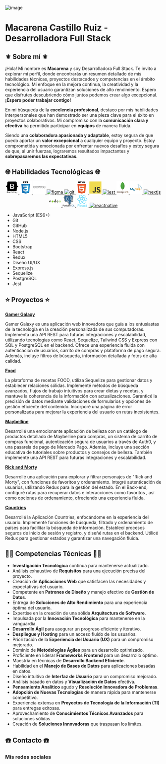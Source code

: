 
![image](https://github.com/Age-NteK/Age-NteK/assets/107895191/fe5f7fc7-5392-433d-85fa-46479a4a30b9)

# **Macarena Castillo Ruiz - Desarrolladora Full Stack**

## **⚜️ Sobre mí ⚜️**

¡Hola! Mi nombre es **Macarena** y soy Desarrolladora Full Stack. Te invito a explorar mi perfil, donde encontrarás un resumen detallado de mis habilidades técnicas, proyectos destacados y competencias en el ámbito tecnológico. Mi enfoque en la mejora continua, la creatividad y la experiencia del usuario garantizan soluciones de alto rendimiento. Espero que disfrutes descubriendo cómo juntos podemos crear algo excepcional. **¡Espero poder trabajar contigo!**

En mi búsqueda de la **excelencia profesional**, destaco por mis habilidades interpersonales que han demostrado ser una pieza clave para el éxito en proyectos colaborativos. Mi compromiso con la **comunicación clara y efectiva** ha permitido participar en **equipos** de manera fluida. 

Siendo una **colaboradora apasionada y adaptable**, estoy segura de que puedo aportar un **valor excepcional** a cualquier equipo y proyecto. Estoy comprometida y emocionada por enfrentar nuevos desafíos y estoy segura de que, al unir fuerzas, lograremos resultados impactantes y **sobrepasaremos las expectativas**. 

## **🌐 Habilidades Tecnológicas 🌐**

<p align="center" style="text-align: center;">
    <a href="https://getbootstrap.com" target="_blank" rel="noreferrer">
        <img src="https://raw.githubusercontent.com/devicons/devicon/master/icons/bootstrap/bootstrap-plain-wordmark.svg" alt="bootstrap" width="40" height="40"/>
    </a>
    <a href="https://www.w3schools.com/css/" target="_blank" rel="noreferrer">
        <img src="https://raw.githubusercontent.com/devicons/devicon/master/icons/css3/css3-original-wordmark.svg" alt="css3" width="40" height="40"/>
    </a>
    <a href="https://expressjs.com" target="_blank" rel="noreferrer">
        <img src="https://raw.githubusercontent.com/devicons/devicon/master/icons/express/express-original-wordmark.svg" alt="express" width="40" height="40"/>
    </a>
    <a href="https://www.figma.com/" target="_blank" rel="noreferrer">
        <img src="https://www.vectorlogo.zone/logos/figma/figma-icon.svg" alt="figma" width="40" height="40"/>
    </a>
    <a href="https://git-scm.com/" target="_blank" rel="noreferrer">
        <img src="https://www.vectorlogo.zone/logos/git-scm/git-scm-icon.svg" alt="git" width="40" height="40"/>
    </a>
    <a href="https://www.w3.org/html/" target="_blank" rel="noreferrer">
        <img src="https://raw.githubusercontent.com/devicons/devicon/master/icons/html5/html5-original-wordmark.svg" alt="html5" width="40" height="40"/>
    </a>
    <a href="https://developer.mozilla.org/en-US/docs/Web/JavaScript" target="_blank" rel="noreferrer">
        <img src="https://raw.githubusercontent.com/devicons/devicon/master/icons/javascript/javascript-original.svg" alt="javascript" width="40" height="40"/>
    </a>
    <a href="https://jestjs.io" target="_blank" rel="noreferrer">
        <img src="https://www.vectorlogo.zone/logos/jestjsio/jestjsio-icon.svg" alt="jest" width="40" height="40"/>
    </a>
    <a href="https://www.mongodb.com/" target="_blank" rel="noreferrer">
        <img src="https://raw.githubusercontent.com/devicons/devicon/master/icons/mongodb/mongodb-original-wordmark.svg" alt="mongodb" width="40" height="40"/>
    </a>
    <a href="https://www.mysql.com/" target="_blank" rel="noreferrer">
        <img src="https://raw.githubusercontent.com/devicons/devicon/master/icons/mysql/mysql-original-wordmark.svg" alt="mysql" width="40" height="40"/>
    </a>
    <a href="https://nextjs.org/" target="_blank" rel="noreferrer">
        <img src="https://cdn.worldvectorlogo.com/logos/nextjs-2.svg" alt="nextjs" width="40" height="40"/>
    </a>
    <a href="https://nodejs.org" target="_blank" rel="noreferrer">
        <img src="https://raw.githubusercontent.com/devicons/devicon/master/icons/nodejs/nodejs-original-wordmark.svg" alt="nodejs" width="40" height="40"/>
    </a>
    <a href="https://www.postgresql.org" target="_blank" rel="noreferrer">
        <img src="https://raw.githubusercontent.com/devicons/devicon/master/icons/postgresql/postgresql-original-wordmark.svg" alt="postgresql" width="40" height="40"/>
    </a>
    <a href="https://reactjs.org/" target="_blank" rel="noreferrer">
        <img src="https://raw.githubusercontent.com/devicons/devicon/master/icons/react/react-original-wordmark.svg" alt="react" width="40" height="40"/>
    </a>
    <a href="https://reactnative.dev/" target="_blank" rel="noreferrer">
        <img src="https://reactnative.dev/img/header_logo.svg" alt="reactnative" width="40" height="40"/>
    </a>
</p>

- JavaScript (ES6+)
- Git
- GitHub
- Node.js
- HTML5
- CSS
- Bootstrap
- React
- Redux
- Diseño UI/UX
- Express.js
- Sequelize
- PostgreSQL
- Jest

## **⭐ Proyectos ⭐**

**[Gamer Galaxy](https://github.com/Age-NteK/GAMER-GALAXY.git)**

Gamer Galaxy es una aplicación web innovadora que guía a los entusiastas de la tecnología en la creación personalizada de sus computadoras. Implementa una API REST para futuras integraciones y escalabilidad, utilizando tecnologías como React, Sequelize, Tailwind CSS y Express con SQL y PostgreSQL en el backend. Ofrece una experiencia fluida con autenticación de usuarios, carrito de compras y plataforma de pago segura. Además, incluye filtros de búsqueda, información detallada y fotos de alta calidad. 

**[Food](https://github.com/Age-NteK/FOOD.git)**

La plataforma de recetas FOOD, utiliza Sequelize para gestionar datos y establecer relaciones sólidas. Implementé métodos de búsqueda avanzados, flujos de trabajo intuitivos para crear dietas y recetas, y mantuve la coherencia de la información con actualizaciones. Garanticé la precisión de datos mediante validaciones de formularios y opciones de gestión eficiente del contenido. Incorporé una página de error personalizada para mejorar la experiencia del usuario en rutas inexistentes. 


**[Maybelline](https://github.com/Age-NteK/MAYBELLYNE.git)**

Desarrollé una emocionante aplicación de belleza con un catálogo de productos detallado de Maybelline para compras, un sistema de carrito de compras funcional, autenticación segura de usuarios a través de Auth0, y una pasarela de pago de Mercado Pago. Además, incluye una sección educativa de tutoriales sobre productos y consejos de belleza. También implementé una API REST para futuras integraciones y escalabilidad. 


**[Rick and Morty](https://github.com/Age-NteK/RickAndMorty.git)**

Desarrollé una aplicación para explorar y filtrar personajes de "Rick and Morty", con funciones de favoritos y ordenamiento. Integré autenticación de usuarios, utilizando Redux para la gestión del estado. En el Back-end, configuré rutas para recuperar datos e interacciones como favoritos , así como opciones de ordenamiento, ofreciendo una experiencia fluida. 

**[Countries](https://github.com/Age-NteK/PI-COUNTRIES.git)**

Desarrollé la Aplicación Countries, enfocándome en la experiencia del usuario. Implementé funciones de búsqueda, filtrado y ordenamiento de países para facilitar la búsqueda de información. Establecí procesos seguros de inicio de sesión y registro, y diseñé rutas en el backend. Utilicé Redux para gestionar estados y garantizar una navegación fluida. 

## **👩‍💻 Competencias Técnicas 👩‍💻**

- **Investigación Tecnológica** continua para mantenerse actualizado.
- Análisis exhaustivo de **Requisitos** para una ejecución precisa del proyecto.
- Creación de **Aplicaciones Web** que satisfacen las necesidades y expectativas del usuario.
- Competente en **Patrones de Diseño** y manejo efectivo de **Gestión de Datos**.
- Entrega de **Soluciones de Alto Rendimiento** para una experiencia óptima del usuario.
- Expertise en la creación de una sólida **Arquitectura de Software**.
- Impulsada por la **Innovación Tecnológica** para mantenerse en la vanguardia.
- **Desarrollo Ágil** para asegurar un progreso eficiente y iterativo.
- **Despliegue y Hosting** para un acceso fluido de los usuarios.
- Priorización de la **Experiencia del Usuario (UX)** para un compromiso mejorado.
- Dominio de **Metodologías Ágiles** para un desarrollo optimizado.
- Proficiente en liderar **Frameworks Frontend** para un desarrollo óptimo.
- Maestría en técnicas de **Desarrollo Backend Eficiente**.
- Habilidad en el **Manejo de Bases de Datos** para aplicaciones basadas en datos.
- Diseño intuitivo de **Interfaz de Usuario** para un compromiso mejorado.
- Análisis basado en datos y **Visualización de Datos** efectiva.
- **Pensamiento Analítico** agudo y **Resolución Innovadora de Problemas**.
- **Adopción de Nuevas Tecnologías** de manera rápida para mantenerse competitivo.
- Experiencia extensa en **Proyectos de Tecnología de la Información (TI)** para entregas exitosas.
- Aprovechamiento de **Conocimientos Técnicos Avanzados** para soluciones sólidas.
- Creación de **Soluciones Innovadoras** que traspasan los límites.

## ☎️ Contacto ☎️

### Mis redes sociales

<div style="display: flex; flex-direction: column; align-items: center; justify-content: center; height: 100vh; width: 100%; text-align: center;">
  <a href="https://www.linkedin.com/in/macarena-sneider-48b4a2294/" style="text-decoration: none;">
    <img src="https://cdn.icon-icons.com/icons2/99/PNG/512/linkedin_socialnetwork_17441.png" alt="LinkedIn" width="35" height="35" padding="20">
  </a>

  <a href="https://www.instagram.com/age_ntek/" style="text-decoration: none;">
    <img src="https://cdn.icon-icons.com/icons2/1753/PNG/512/iconfinder-social-media-applications-3instagram-4102579_113804.png" alt="instagram" width="35" height="35">
  </a>

  <a href="mailto:correoaleatorio465@gmail.com" style="text-decoration: none;">
    <img src="https://cdn.icon-icons.com/icons2/2631/PNG/512/gmail_new_logo_icon_159149.png" alt="Gmail Icon" width="35" height="35">
  </a>

  <a href="mailto:macarenacastilloruiz@gmail.com" style="text-decoration: none;">
    <img src="https://cdn.icon-icons.com/icons2/2631/PNG/512/gmail_new_logo_icon_159149.png" alt="Gmail Icon" width="35" height="35">
  </a>
</div>

---

Si está interesado en colaborar, tiene alguna pregunta o simplemente quiere conectarse, le extiendo una cordial invitación para visitar mi perfil de linkedin. También, puede comunicarse conmigo vía email.

- [LinkedIn](https://www.linkedin.com/in/macarena-sneider-48b4a2294/)
- correoaleatorio465@gmail.com 
- macarenacastilloruiz@gmail.com 

### ¡Gracias por visitar mi Perfil y por ser parte de mi viaje de aprendizaje en el mundo de la tecnología!🍀

# **Macarena Castillo Ruiz - Full Stack Developer**

## **⚜️ About Me ⚜️**

Hello! My name is **Macarena**, and I'm a Full Stack Developer. I invite you to explore my profile, where you'll find a detailed summary of my technical skills, notable projects, and competencies in the tech field. My focus on continuous improvement, creativity, and user experience ensures high-performance solutions. I hope you enjoy discovering how we can create something exceptional together. **I look forward to working with you!**

In my pursuit of **professional excellence**, I stand out for my interpersonal skills, which have proven to be a key element for success in collaborative projects. My commitment to **clear and effective communication** has enabled me to smoothly participate in **teams**.

As a passionate and adaptable **collaborator**, I am confident that I can bring **exceptional value** to any team and project. I am committed and excited to tackle new challenges, and I'm sure that by joining forces, we will achieve impactful results and **exceed expectations**.

## **👩‍💻 Technical Skills 👩‍💻**

<p align="center" style="text-align: center;">
    <a href="https://getbootstrap.com" target="_blank" rel="noreferrer">
        <img src="https://raw.githubusercontent.com/devicons/devicon/master/icons/bootstrap/bootstrap-plain-wordmark.svg" alt="bootstrap" width="40" height="40"/>
    </a>
    <a href="https://www.w3schools.com/css/" target="_blank" rel="noreferrer">
        <img src="https://raw.githubusercontent.com/devicons/devicon/master/icons/css3/css3-original-wordmark.svg" alt="css3" width="40" height="40"/>
    </a>
    <a href="https://expressjs.com" target="_blank" rel="noreferrer">
        <img src="https://raw.githubusercontent.com/devicons/devicon/master/icons/express/express-original-wordmark.svg" alt="express" width="40" height="40"/>
    </a>
    <a href="https://www.figma.com/" target="_blank" rel="noreferrer">
        <img src="https://www.vectorlogo.zone/logos/figma/figma-icon.svg" alt="figma" width="40" height="40"/>
    </a>
    <a href="https://git-scm.com/" target="_blank" rel="noreferrer">
        <img src="https://www.vectorlogo.zone/logos/git-scm/git-scm-icon.svg" alt="git" width="40" height="40"/>
    </a>
    <a href="https://www.w3.org/html/" target="_blank" rel="noreferrer">
        <img src="https://raw.githubusercontent.com/devicons/devicon/master/icons/html5/html5-original-wordmark.svg" alt="html5" width="40" height="40"/>
    </a>
    <a href="https://developer.mozilla.org/en-US/docs/Web/JavaScript" target="_blank" rel="noreferrer">
        <img src="https://raw.githubusercontent.com/devicons/devicon/master/icons/javascript/javascript-original.svg" alt="javascript" width="40" height="40"/>
    </a>
    <a href="https://jestjs.io" target="_blank" rel="noreferrer">
        <img src="https://www.vectorlogo.zone/logos/jestjsio/jestjsio-icon.svg" alt="jest" width="40" height="40"/>
    </a>
    <a href="https://www.mongodb.com/" target="_blank" rel="noreferrer">
        <img src="https://raw.githubusercontent.com/devicons/devicon/master/icons/mongodb/mongodb-original-wordmark.svg" alt="mongodb" width="40" height="40"/>
    </a>
    <a href="https://www.mysql.com/" target="_blank" rel="noreferrer">
        <img src="https://raw.githubusercontent.com/devicons/devicon/master/icons/mysql/mysql-original-wordmark.svg" alt="mysql" width="40" height="40"/>
    </a>
    <a href="https://nextjs.org/" target="_blank" rel="noreferrer">
        <img src="https://cdn.worldvectorlogo.com/logos/nextjs-2.svg" alt="nextjs" width="40" height="40"/>
    </a>
    <a href="https://nodejs.org" target="_blank" rel="noreferrer">
        <img src="https://raw.githubusercontent.com/devicons/devicon/master/icons/nodejs/nodejs-original-wordmark.svg" alt="nodejs" width="40" height="40"/>
    </a>
    <a href="https://www.postgresql.org" target="_blank" rel="noreferrer">
        <img src="https://raw.githubusercontent.com/devicons/devicon/master/icons/postgresql/postgresql-original-wordmark.svg" alt="postgresql" width="40" height="40"/>
    </a>
    <a href="https://reactjs.org/" target="_blank" rel="noreferrer">
        <img src="https://raw.githubusercontent.com/devicons/devicon/master/icons/react/react-original-wordmark.svg" alt="react" width="40" height="40"/>
    </a>
    <a href="https://reactnative.dev/" target="_blank" rel="noreferrer">
        <img src="https://reactnative.dev/img/header_logo.svg" alt="reactnative" width="40" height="40"/>
    </a>
</p>

- JavaScript (ES6+)
- Git
- GitHub
- Node.js
- HTML5
- CSS
- Bootstrap
- React
- Redux
- UI/UX Design
- Express.js
- Sequelize
- PostgreSQL
- Jest

## **⭐ Projects ⭐**

**[Gamer Galaxy](https://github.com/Age-NteK/GAMER-GALAXY.git)**

Gamer Galaxy is an innovative web application that guides tech enthusiasts in customizing their own computers. It implements a REST API for future integrations and scalability, using technologies like React, Sequelize, Tailwind CSS, and Express with SQL and PostgreSQL on the backend. It offers a seamless experience with user authentication, a shopping cart, and a secure payment platform. Additionally, it includes search filters, detailed information, and high-quality photos.

**[Food](https://github.com/Age-NteK/FOOD.git)**

The FOOD recipe platform uses Sequelize to manage data and establish strong relationships. I implemented advanced search methods, intuitive workflows for creating diets and recipes, and maintained data accuracy through form validations and efficient content management options. I incorporated a custom error page to enhance the user experience on non-existent routes.

**[Maybelline](https://github.com/Age-NteK/MAYBELLYNE.git)**

I developed an exciting beauty application with a detailed Maybelline product catalog for shopping, a functional shopping cart system, secure user authentication through Auth0, and a Mercado Pago payment gateway. It also includes an educational section with product tutorials and beauty tips. I also implemented a REST API for future integrations and scalability.

**[Rick and Morty](https://github.com/Age-NteK/RickAndMorty.git)**

I developed an application to explore and filter "Rick and Morty" characters, with favorite functions and sorting options. I integrated user authentication, using Redux for state management. On the back end, I configured routes to retrieve data and interactions like favorites, as well as sorting options, providing a seamless experience.

**[Countries](https://github.com/Age-NteK/PI-COUNTRIES.git)**

I developed the Countries Application, focusing on the user experience. I implemented country search, filtering, and sorting functions to facilitate information retrieval. I established secure login and registration processes and designed routes on the backend. I used Redux to manage states and ensure smooth navigation.

## **👩‍💻 Technical Competencies 👩‍💻**

- Continuous **Technological Research** to stay updated.
- Comprehensive **Requirements Analysis** for precise project execution.
- Creation of **Web Applications** that meet user needs and expectations.
- Competent in **Design Patterns** and effective **Data Management**.
- Delivering **High-Performance Solutions** for an optimal user experience.
- Expertise in creating a robust **Software Architecture**.
- Driven by **Technological Innovation** to stay at the forefront.
- **Agile Development** to ensure efficient and iterative progress.
- **Deployment and Hosting** for seamless user access.
- Prioritizing **User Experience (UX)** for enhanced engagement.
- Proficiency in **Agile Methodologies** for optimized development.
- Mastery of leading **Frontend Frameworks** for optimal development.
- Skill in efficient **Backend Development** techniques.
- Database **Management** for data-driven applications.
- Intuitive **User Interface Design** for improved engagement.
- Data-driven analysis and effective **Data Visualization**.
- Sharp **Analytical Thinking** and **Innovative Problem Solving**.
- Quick **Adoption of New Technologies** to stay competitive.
- Extensive experience in **Information Technology (IT) Projects** for successful deliveries.
- Leveraging **Advanced Technical Knowledge** for robust solutions.
- Creating **Innovative Solutions** that push boundaries.

## ☎️ Contact ☎️

If you are interested in collaborating, have any questions, or just want to connect, I extend a warm invitation to visit my LinkedIn profile. You can also reach out to me via email.

- [LinkedIn](https://www.linkedin.com/in/macarena-sneider-48b4a2294/)
- correoaleatorio465@gmail.com 
- macarenacastilloruiz@gmail.com 

### Thank you for visiting my profile and being a part of my learning journey in the world of technology! 🍀
